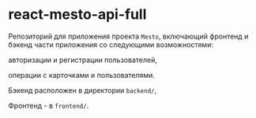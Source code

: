 # react-mesto-api-full

Репозиторий для приложения проекта `Mesto`, включающий фронтенд и бэкенд части приложения со следующими возможностями:

авторизации и регистрации пользователей,

 операции с карточками и пользователями.

Бэкенд расположен в директории `backend/`,

Фронтенд - в `frontend/`.








